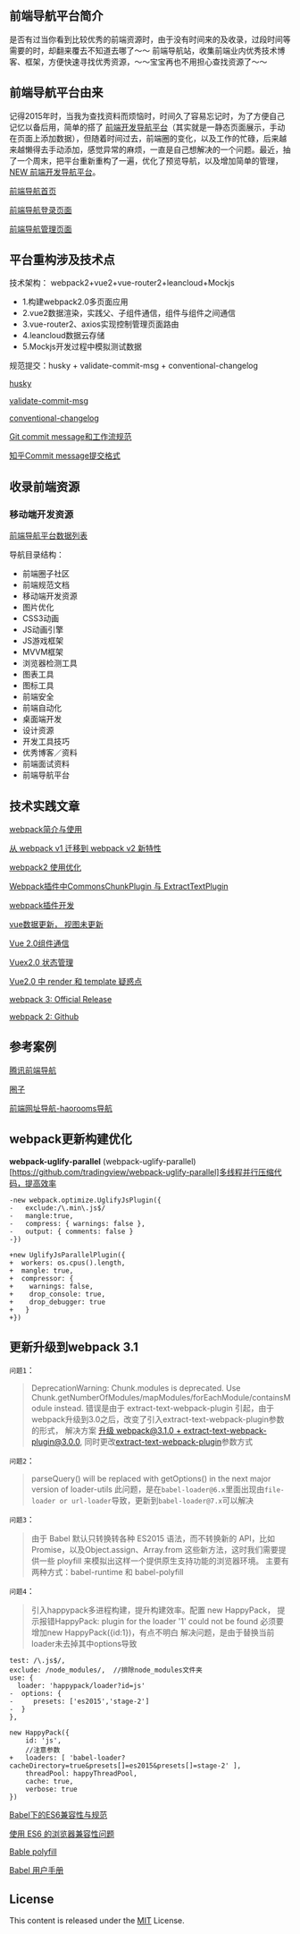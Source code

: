 ## 前端导航平台简介

是否有过当你看到比较优秀的前端资源时，由于没有时间来的及收录，过段时间等需要的时，却翻来覆去不知道去哪了～～ 前端导航站，收集前端业内优秀技术博客、框架，方便快速寻找优秀资源，～～宝宝再也不用担心查找资源了～～

## 前端导航平台由来

记得2015年时，当我为查找资料而烦恼时，时间久了容易忘记时，为了方便自己记忆以备后用，简单的搭了 [前端开发导航平台](http://doc.pfan123.com/)（其实就是一静态页面展示，手动在页面上添加数据），但随着时间过去，前端圈的变化，以及工作的忙碌，后来越来越懒得去手动添加，感觉异常的麻烦，一直是自己想解决的一个问题。最近，抽了一个周末，把平台重新重构了一遍，优化了预览导航，以及增加简单的管理，[NEW 前端开发导航平台](https://docs.pfan123.com)。

[前端导航首页](https://docs.pfan123.com)

[前端导航登录页面](https://docs.pfan123.com/admin.html#/)

[前端导航管理页面](https://docs.pfan123.com/admin.html#/edit)


## 平台重构涉及技术点

技术架构： webpack2+vue2+vue-router2+leancloud+Mockjs

- 1.构建webpack2.0多页面应用 
- 2.vue2数据渲染，实践父、子组件通信，组件与组件之间通信
- 3.vue-router2、axios实现控制管理页面路由
- 4.leancloud数据云存储
- 5.Mockjs开发过程中模拟测试数据

规范提交：husky + validate-commit-msg + conventional-changelog

[husky](https://github.com/typicode/husky)

[validate-commit-msg](https://github.com/conventional-changelog/validate-commit-msg)

[conventional-changelog](https://github.com/conventional-changelog/conventional-changelog/tree/master/packages/conventional-changelog-cli)

[Git commit message和工作流规范](http://ivweb.io/topic/58ba702bdb35a9135d42f83d)

[知乎Commit message提交格式](https://www.zhihu.com/question/56120376)

## 收录前端资源


### 移动端开发资源

[前端导航平台数据列表](./前端导航平台数据列表.md)

导航目录结构：

- 前端圈子社区
- 前端规范文档
- 移动端开发资源
- 图片优化
- CSS3动画
- JS动画引擎
- JS游戏框架
- MVVM框架
- 浏览器检测工具
- 图表工具
- 图标工具
- 前端安全
- 前端自动化
- 桌面端开发
- 设计资源
- 开发工具技巧
- 优秀博客／资料
- 前端面试资料
- 前端导航平台

## 技术实践文章

[webpack简介与使用](./webpack简介与使用.md)

[从 webpack v1 迁移到 webpack v2 新特性](./webpack2新特性.md)

[webpack2 使用优化](https://github.com/gwuhaolin/blog/issues/2)

[Webpack插件中CommonsChunkPlugin 与 ExtractTextPlugin](https://github.com/pfan123/front-end-navigator/issues/2)

[webpack插件开发](./webpack插件开发.md)

[vue数据更新， 视图未更新](https://github.com/pfan123/front-end-navigator/issues/1)

[Vue 2.0组件通信](https://vuefe.cn/v2/guide/components.html#构成组件)

[Vuex2.0 状态管理](./Vuex2.0状态管理.md)

[Vue2.0 中 render 和 template 疑惑点](https://github.com/pfan123/front-end-navigator/issues/3)

[webpack 3: Official Release](https://medium.com/webpack/webpack-3-official-release-15fd2dd8f07b)

[webpack 2: Github](https://github.com/webpack/webpack)


## 参考案例

[腾讯前端导航](http://www.alloyteam.com/nav/)

[圈子](https://luuman.github.io/FrontEndGuide/V1/index.html#page_9)

[前端网址导航-haorooms导航](http://www.haorooms.com/nav)

## webpack更新构建优化

**webpack-uglify-parallel**
(webpack-uglify-parallel)[https://github.com/tradingview/webpack-uglify-parallel]多线程并行压缩代码，提高效率
```
-new webpack.optimize.UglifyJsPlugin({
-   exclude:/\.min\.js$/
-   mangle:true,
-   compress: { warnings: false },
-   output: { comments: false }
-})

+new UglifyJsParallelPlugin({
+  workers: os.cpus().length,
+  mangle: true,
+  compressor: {
+    warnings: false,
+    drop_console: true,
+    drop_debugger: true
+   }
+})

```

## 更新升级到webpack 3.1

`问题1`：
>DeprecationWarning: Chunk.modules is deprecated. Use Chunk.getNumberOfModules/mapModules/forEachModule/containsModule instead.
>错误是由于 extract-text-webpack-plugin 引起，由于webpack升级到3.0之后，改变了引入extract-text-webpack-plugin参数的形式， 解决方案 [升级 webpack@3.1.0 + extract-text-webpack-plugin@3.0.0](https://github.com/webpack-contrib/extract-text-webpack-plugin/issues/529), 同时更改[extract-text-webpack-plugin](https://github.com/webpack-contrib/extract-text-webpack-plugin)参数方式

`问题2`：
>parseQuery() will be replaced with getOptions() in the next major version of loader-utils
>此问题，是在`babel-loader@6.x`里面出现由`file-loader or url-loader`导致，更新到`babel-loader@7.x`可以解决 

`问题3`：
> 由于 Babel 默认只转换转各种 ES2015 语法，而不转换新的 API，比如 Promise，以及Object.assign、Array.from 这些新方法，这时我们需要提供一些 ployfill 来模拟出这样一个提供原生支持功能的浏览器环境。
>主要有两种方式：babel-runtime 和 babel-polyfill

`问题4`：
>引入happypack多进程构建，提升构建效率。配置 new HappyPack， 提示报错HappyPack: plugin for the loader '1' could not be found
>必须要增加new HappyPack({id:1})，有点不明白
>解决问题，是由于替换当前loader未去掉其中options导致
```
test: /\.js$/,
exclude: /node_modules/,  //排除node_modules文件夹
use: {
  loader: 'happypack/loader?id=js'
-  options: {
-     presets: ['es2015','stage-2']
-  }
},  

new HappyPack({
	id: 'js',
	//注意参数
+	loaders: [ 'babel-loader?cacheDirectory=true&presets[]=es2015&presets[]=stage-2' ],  
	threadPool: happyThreadPool,
	cache: true,
	verbose: true        
})          

```

[Babel下的ES6兼容性与规范](http://imweb.io/topic/561f9352883ae3ed25e400f5)

[使用 ES6 的浏览器兼容性问题](https://zhuanlan.zhihu.com/p/20904140)

[Bable polyfill](https://babeljs.io/docs/usage/polyfill/)

[Babel 用户手册](https://github.com/thejameskyle/babel-handbook/blob/master/translations/zh-Hans/user-handbook.md)

## License

This content is released under the [MIT](http://opensource.org/licenses/MIT)  License.